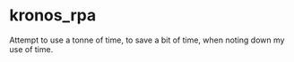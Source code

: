 # kronos_rpa
Attempt to use a tonne of time,
to save a bit of time,
when noting down my use of time.

